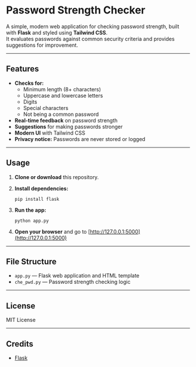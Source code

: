 # Password Strength Checker

A simple, modern web application for checking password strength, built with **Flask** and styled using **Tailwind CSS**.  
It evaluates passwords against common security criteria and provides suggestions for improvement.

---

## Features

- **Checks for:**
  - Minimum length (8+ characters)
  - Uppercase and lowercase letters
  - Digits
  - Special characters
  - Not being a common password
- **Real-time feedback** on password strength
- **Suggestions** for making passwords stronger
- **Modern UI** with Tailwind CSS
- **Privacy notice:** Passwords are never stored or logged

---

## Usage

1. **Clone or download** this repository.

2. **Install dependencies:**
   ```
   pip install flask
   ```

3. **Run the app:**
   ```
   python app.py
   ```

4. **Open your browser** and go to [http://127.0.0.1:5000](http://127.0.0.1:5000)

---

## File Structure

- `app.py` &mdash; Flask web application and HTML template
- `che_pwd.py` &mdash; Password strength checking logic

---


## License

MIT License

---

## Credits

- [Flask](https://flask.palletsprojects.com/)
